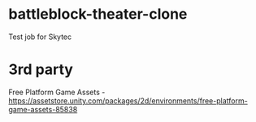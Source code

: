 # battleblock-theater-clone

Test job for Skytec


# 3rd party

Free Platform Game Assets - https://assetstore.unity.com/packages/2d/environments/free-platform-game-assets-85838